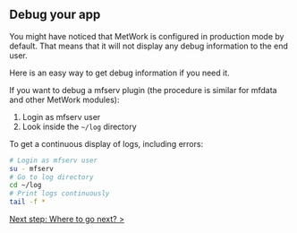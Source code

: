 ## Debug your app

You might have noticed that MetWork is configured in production mode by default. That means that it will not display any debug information to the end user.

Here is an easy way to get debug information if you need it.

If you want to debug a mfserv plugin (the procedure is similar for mfdata and other MetWork modules):

1. Login as mfserv user
2. Look inside the `~/log` directory

To get a continuous display of logs, including errors:

``` bash
# Login as mfserv user
su - mfserv
# Go to log directory
cd ~/log
# Print logs continuously
tail -f *
```

[Next step: Where to go next? >](./8_next.md)
